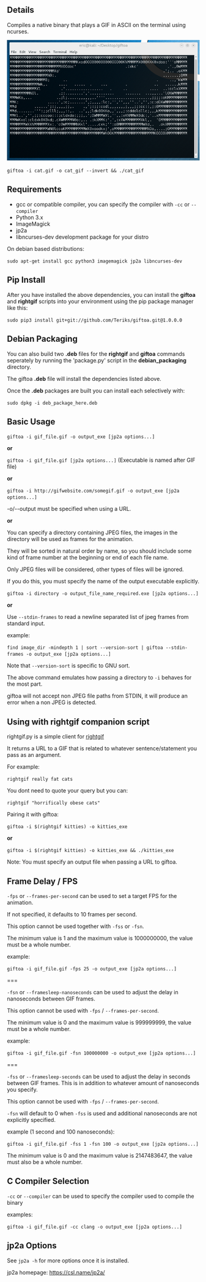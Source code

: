 ## Details

Compiles a native binary that plays a GIF in ASCII on the terminal using ncurses.

![Demo](https://github.com/Teriks/giftoa/raw/master/readme_demo.gif)


`giftoa -i cat.gif -o cat_gif --invert && ./cat_gif`


## Requirements

* gcc or compatible compiler, you can specify the compiler with `-cc` or `--compiler`
* Python 3.x
* ImageMagick
* jp2a
* libncurses-dev development package for your distro

On debian based distributions:

`sudo apt-get install gcc python3 imagemagick jp2a libncurses-dev`


## Pip Install

After you have installed the above dependencies, you can install the **giftoa** and **rightgif**
scripts into your environment using the pip package manager like this:

`sudo pip3 install git+git://github.com/Teriks/giftoa.git@1.0.0.0`


## Debian Packaging


You can also build two **.deb** files for the **rightgif** and **giftoa** commands seperately
by running the 'package.py' script in the **debian_packaging** directory.

The giftoa **.deb** file will install the dependencies listed above.

Once the **.deb** packages are built you can install each selectively with:

`sudo dpkg -i deb_package_here.deb`


## Basic Usage

`giftoa -i gif_file.gif -o output_exe [jp2a options...]`

**or**

`giftoa -i gif_file.gif [jp2a options...]`  (Executable is named after GIF file)

**or**

`giftoa -i http://gifwebsite.com/somegif.gif -o output_exe [jp2a options...]`  

-o/--output must be specified when using a URL.

**or**

You can specify a directory containing JPEG files, the images in the directory
will be used as frames for the animation.

They will be sorted in natural order by name, so you should include some kind of
frame number at the beginning or end of each file name.

Only JPEG files will be considered, other types of files will be ignored.

If you do this, you must specify the name of the output executable explicitly.


`giftoa -i directory -o output_file_name_required.exe [jp2a options...]`


**or**

Use `--stdin-frames` to read a newline separated list of jpeg frames from standard input.

example:

`find image_dir -mindepth 1 | sort --version-sort | giftoa --stdin-frames -o output_exe [jp2a options...]`

Note that `--version-sort` is specific to GNU sort.

The above command emulates how passing a directory to `-i` behaves for the most part.

giftoa will not accept non JPEG file paths from STDIN, it will produce an error when a non JPEG is detected.



## Using with rightgif companion script

rightgif.py is a simple client for [rightgif](https://rightgif.com)

It returns a URL to a GIF that is related to whatever sentence/statement you pass as an argument.


For example:

`rightgif really fat cats`


You dont need to quote your query but you can:


`rightgif "horrifically obese cats"`


Pairing it with giftoa:


`giftoa -i $(rightgif kitties) -o kitties_exe`


**or**

`giftoa -i $(rightgif kitties) -o kitties_exe && ./kitties_exe`


Note: You must specify an output file when passing a URL to giftoa.


## Frame Delay / FPS


`-fps` or `--frames-per-second` can be used to set a target FPS for the animation.

If not specified, it defaults to 10 frames per second.

This option cannot be used together with `-fss` or `-fsn`.

The minimum value is 1 and the maximum value is 1000000000, the value must be a whole number.


example:

`giftoa -i gif_file.gif -fps 25 -o output_exe [jp2a options...]`


===


`-fsn` or `--framesleep-nanoseconds` can be used to adjust the delay in nanoseconds between GIF frames.

This option cannot be used with `-fps` / `--frames-per-second`.


The minimum value is 0 and the maximum value is 999999999, the value must be a whole number.


example:

`giftoa -i gif_file.gif -fsn 100000000 -o output_exe [jp2a options...]`


===


`-fss` or `--framesleep-seconds` can be used to adjust the delay in seconds between GIF frames.
This is in addition to whatever amount of nanoseconds you specify.

This option cannot be used with `-fps` / `--frames-per-second`.

`-fsn` will default to 0 when `-fss` is used and additional nanoseconds are not explicitly specified.


example (1 second and 100 nanoseconds):

`giftoa -i gif_file.gif -fss 1 -fsn 100 -o output_exe [jp2a options...]`


The minimum value is 0 and the maximum value is 2147483647, the value must also be a whole number.


## C Compiler Selection


`-cc` or `--compiler` can be used to specify the compiler used to compile the binary

examples:

`giftoa -i gif_file.gif -cc clang -o output_exe [jp2a options...]`


## jp2a Options


See `jp2a -h` for more options once it is installed.

jp2a homepage: https://csl.name/jp2a/
